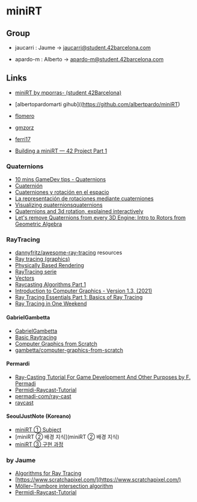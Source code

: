 # miniRT

## Group

- jaucarri : Jaume -> jaucarri@student.42barcelona.com

- apardo-m : Alberto -> apardo-m@student.42barcelona.com

## Links

- [miniRT by mporras- (student 42Barcelona)](https://github.com/manon42bcn/miniRT)
- [albertopardomarti gihub]((https://github.com/albertpardo/miniRT)
- [flomero](https://github.com/flomero/miniRT/)

- [gmzorz](https://github.com/gmzorz/MiniRT)
- [ferri17](https://github.com/ferri17/miniRT)
- [Building a miniRT — 42 Project Part 1](https://medium.com/@iremoztimur/building-a-minirt-42-project-part-1-ae7a00aebdb9)

### Quaternions

- [10 mins GameDev tips - Quaternions ](https://www.youtube.com/watch?v=1yoFjjJRnLY)
- [Cuaternión](https://es.wikipedia.org/wiki/Cuaterni%C3%B3n)
- [Cuaterniones y rotación en el espacio](https://es.wikipedia.org/wiki/Cuaterniones_y_rotaci%C3%B3n_en_el_espacio)
- [La representación de rotaciones mediante cuaterniones](https://web.archive.org/web/20130512083041/http://www.miscelaneamatematica.org/Misc29/torres_c.pdf)
- [Visualizing quaternionsquaternions](https://eater.net/quaternions)
- [Quaternions and 3d rotation, explained interactively ]()
- [Let's remove Quaternions from every 3D Engine: Intro to Rotors from Geometric Algebra](https://www.youtube.com/watch?v=Idlv83CxP-8)

### RayTracing

- [dannyfritz/awesome-ray-tracing](https://github.com/dannyfritz/awesome-ray-tracing) resources
- [Ray tracing (graphics)](https://en.wikipedia.org/wiki/Ray_tracing_(graphics))
- [Physically Based Rendering](https://www.pbrt.org/)
- [RayTracing serie](https://www.youtube.com/watch?v=gfW1Fhd9u9Q&list=PLlrATfBNZ98edc5GshdBtREv5asFW3yXl)
- [Vectors](https://www.youtube.com/watch?v=fNk_zzaMoSs&list=PLZHQObOWTQDPD3MizzM2xVFitgF8hE_ab)
- [Raycasting Algorithms Part 1](https://www.youtube.com/watch?v=ebzlMOw79Yw)
- [Introduction to Computer Graphics - Version 1.3, (2021)](https://archive.org/details/introduction-to-computer-graphics-version-1.3-2021/page/n5/mode/2up)
- [Ray Tracing Essentials Part 1: Basics of Ray Tracing](https://developer.nvidia.com/blog/ray-tracing-essentials-part-1-basics-of-ray-tracing/)
- [Ray Tracing in One Weekend](https://raytracing.github.io/)

#### GabrielGambetta

- [GabrielGambetta](https://gabrielgambetta.com/)
- [Basic Raytracing](https://www.gabrielgambetta.com/computer-graphics-from-scratch/02-basic-raytracing.html)
- [Computer Graphics from Scratch](https://www.gabrielgambetta.com/computer-graphics-from-scratch/)
- [gambetta/computer-graphics-from-scratch](https://github.com/ggambetta/computer-graphics-from-scratch)

#### Permardi

- [Ray-Casting Tutorial For Game Development And Other Purposes by F. Permadi](https://permadi.com/1996/05/ray-casting-tutorial-table-of-contents/)
- [Permidi-Raycast-Tutorial](https://github.com/TIDMADT-SYS/Permidi-Raycast-Tutorial)
- [permadi-com/ray-cast](https://github.com/permadi-com/ray-cast)
- [raycast](https://permadi.com/tutorial/raycast/rayc1.html)

#### SeoulJustNote (Koreano)

- [miniRT ① Subject](https://23tae.github.io/posts/minirt1/)
- [miniRT ② 배경 지식](miniRT ② 배경 지식)
- [miniRT ③ 구현 과정](https://23tae.github.io/posts/minirt3/)

### by Jaume

- [Algorithms for Ray Tracing](https://www.cs.ubc.ca/~ksbooth/PUB/docs/KDZeitler1987.pdf)
- [https://www.scratchapixel.com/](https://www.scratchapixel.com/)
- [Möller–Trumbore intersection algorithm](https://en.wikipedia.org/wiki/M%C3%B6ller%E2%80%93Trumbore_intersection_algorithm)
- [Permidi-Raycast-Tutorial](https://github.com/TIDMADT-SYS/Permidi-Raycast-Tutorial)

